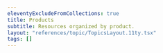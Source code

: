 ```yaml
---
eleventyExcludeFromCollections: true
title: Products
subtitle: Resources organized by product.
layout: "references/topic/TopicsLayout.11ty.tsx"
tags: []
---
```

